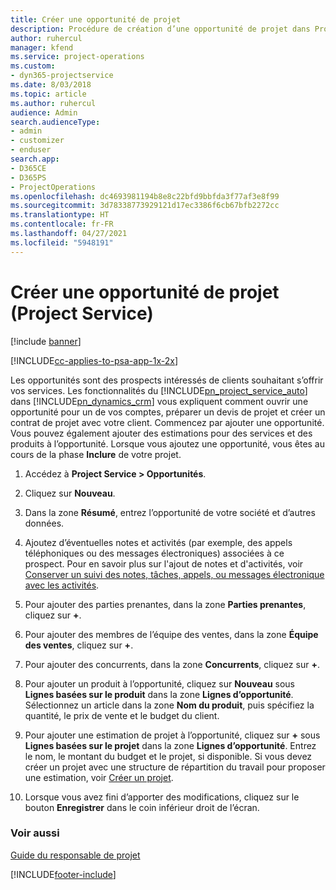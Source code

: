 ```yaml
---
title: Créer une opportunité de projet
description: Procédure de création d’une opportunité de projet dans Project Service
author: ruhercul
manager: kfend
ms.service: project-operations
ms.custom:
- dyn365-projectservice
ms.date: 8/03/2018
ms.topic: article
ms.author: ruhercul
audience: Admin
search.audienceType:
- admin
- customizer
- enduser
search.app:
- D365CE
- D365PS
- ProjectOperations
ms.openlocfilehash: dc4693981194b8e8c22bfd9bbfda3f77af3e8f99
ms.sourcegitcommit: 3d78338773929121d17ec3386f6cb67bfb2272cc
ms.translationtype: HT
ms.contentlocale: fr-FR
ms.lasthandoff: 04/27/2021
ms.locfileid: "5948191"
---
```

# <a name="create-a-project-opportunity-project-service"></a>Créer une opportunité de projet (Project Service)

[!include [banner](../includes/psa-now-project-operations.md)]

[!INCLUDE[cc-applies-to-psa-app-1x-2x](../includes/cc-applies-to-psa-app-1x-2x.md)]

Les opportunités sont des prospects intéressés de clients souhaitant s’offrir vos services. Les fonctionnalités du [!INCLUDE[pn_project_service_auto](../includes/pn-project-service-auto.md)] dans [!INCLUDE[pn_dynamics_crm](../includes/pn-dynamics-crm.md)] vous expliquent comment ouvrir une opportunité pour un de vos comptes, préparer un devis de projet et créer un contrat de projet avec votre client. Commencez par ajouter une opportunité. Vous pouvez également ajouter des estimations pour des services et des produits à l’opportunité. Lorsque vous ajoutez une opportunité, vous êtes au cours de la phase **Inclure** de votre projet.  
  
1.  Accédez à **Project Service > Opportunités**.  
  
2.  Cliquez sur **Nouveau**.  
  
3.  Dans la zone **Résumé**, entrez l’opportunité de votre société et d’autres données.  
  
4.  Ajoutez d’éventuelles notes et activités (par exemple, des appels téléphoniques ou des messages électroniques) associées à ce prospect. Pour en savoir plus sur l'ajout de notes et d'activités, voir [Conserver un suivi des notes, tâches, appels, ou messages électronique avec les activités](/dynamics365/customerengagement/on-premises/basics/work-with-activities).  
  
5.  Pour ajouter des parties prenantes, dans la zone **Parties prenantes**, cliquez sur **+**.  
  
6.  Pour ajouter des membres de l’équipe des ventes, dans la zone **Équipe des ventes**, cliquez sur **+**.  
  
7.  Pour ajouter des concurrents, dans la zone **Concurrents**, cliquez sur **+**.  
  
8.  Pour ajouter un produit à l’opportunité, cliquez sur **Nouveau** sous **Lignes basées sur le produit** dans la zone **Lignes d’opportunité**. Sélectionnez un article dans la zone **Nom du produit**, puis spécifiez la quantité, le prix de vente et le budget du client.  
  
9. Pour ajouter une estimation de projet à l’opportunité, cliquez sur **+** sous **Lignes basées sur le projet** dans la zone **Lignes d’opportunité**. Entrez le nom, le montant du budget et le projet, si disponible. Si vous devez créer un projet avec une structure de répartition du travail pour proposer une estimation, voir [Créer un projet](../psa/create-project.md).  
  
10. Lorsque vous avez fini d’apporter des modifications, cliquez sur le bouton **Enregistrer** dans le coin inférieur droit de l’écran.  
  
### <a name="see-also"></a>Voir aussi  
 [Guide du responsable de projet](../psa/account-manager-guide.md)


[!INCLUDE[footer-include](../includes/footer-banner.md)]